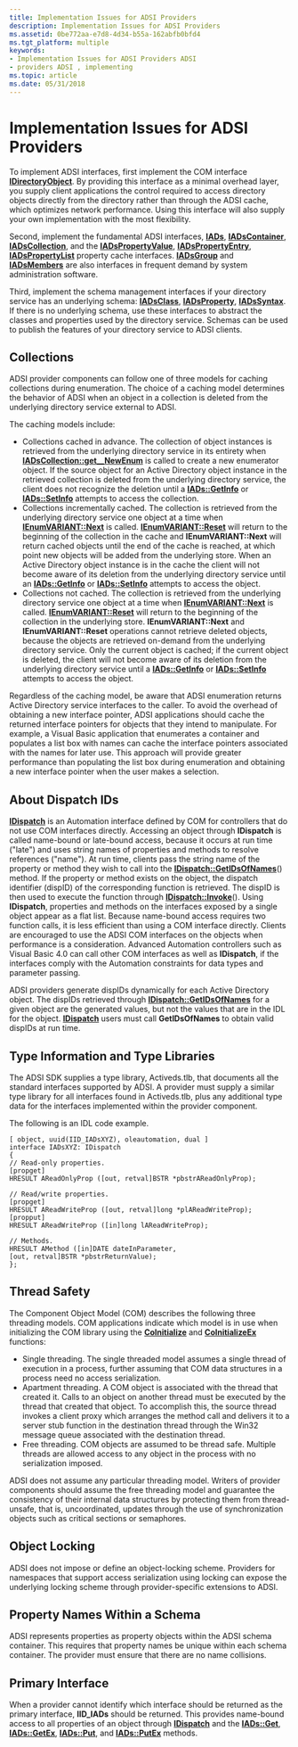 ```yaml
---
title: Implementation Issues for ADSI Providers
description: Implementation Issues for ADSI Providers
ms.assetid: 0be772aa-e7d8-4d34-b55a-162abfb0bfd4
ms.tgt_platform: multiple
keywords:
- Implementation Issues for ADSI Providers ADSI
- providers ADSI , implementing
ms.topic: article
ms.date: 05/31/2018
---
```


# Implementation Issues for ADSI Providers

To implement ADSI interfaces, first implement the COM interface [**IDirectoryObject**](/windows/desktop/api/Iads/nn-iads-idirectoryobject). By providing this interface as a minimal overhead layer, you supply client applications the control required to access directory objects directly from the directory rather than through the ADSI cache, which optimizes network performance. Using this interface will also supply your own implementation with the most flexibility.

Second, implement the fundamental ADSI interfaces, [**IADs**](/windows/desktop/api/Iads/nn-iads-iads), [**IADsContainer**](/windows/desktop/api/Iads/nn-iads-iadscontainer), [**IADsCollection**](/windows/desktop/api/Iads/nn-iads-iadscollection), and the [**IADsPropertyValue**](/windows/desktop/api/Iads/nn-iads-iadspropertyvalue), [**IADsPropertyEntry**](/windows/desktop/api/Iads/nn-iads-iadspropertyentry), [**IADsPropertyList**](/windows/desktop/api/Iads/nn-iads-iadspropertylist) property cache interfaces. [**IADsGroup**](/windows/desktop/api/Iads/nn-iads-iadsgroup) and [**IADsMembers**](/windows/desktop/api/Iads/nn-iads-iadsmembers) are also interfaces in frequent demand by system administration software.

Third, implement the schema management interfaces if your directory service has an underlying schema: [**IADsClass**](/windows/desktop/api/Iads/nn-iads-iadsclass), [**IADsProperty**](/windows/desktop/api/Iads/nn-iads-iadsproperty), [**IADsSyntax**](/windows/desktop/api/Iads/nn-iads-iadssyntax). If there is no underlying schema, use these interfaces to abstract the classes and properties used by the directory service. Schemas can be used to publish the features of your directory service to ADSI clients.

## Collections

ADSI provider components can follow one of three models for caching collections during enumeration. The choice of a caching model determines the behavior of ADSI when an object in a collection is deleted from the underlying directory service external to ADSI.

The caching models include:

-   Collections cached in advance. The collection of object instances is retrieved from the underlying directory service in its entirety when [**IADsCollection::get\_\_NewEnum**](/windows/desktop/api/Iads/nf-iads-iadscollection-get__newenum) is called to create a new enumerator object. If the source object for an Active Directory object instance in the retrieved collection is deleted from the underlying directory service, the client does not recognize the deletion until a [**IADs::GetInfo**](/windows/desktop/api/Iads/nf-iads-iads-getinfo) or [**IADs::SetInfo**](/windows/desktop/api/Iads/nf-iads-iads-setinfo) attempts to access the collection.
-   Collections incrementally cached. The collection is retrieved from the underlying directory service one object at a time when [**IEnumVARIANT::Next**](https://msdn.microsoft.com/library/ms221369(v=VS.71).aspx) is called. [**IEnumVARIANT::Reset**](https://msdn.microsoft.com/library/ms220975(v=VS.71).aspx) will return to the beginning of the collection in the cache and **IEnumVARIANT::Next** will return cached objects until the end of the cache is reached, at which point new objects will be added from the underlying store. When an Active Directory object instance is in the cache the client will not become aware of its deletion from the underlying directory service until an [**IADs::GetInfo**](/windows/desktop/api/Iads/nf-iads-iads-getinfo) or [**IADs::SetInfo**](/windows/desktop/api/Iads/nf-iads-iads-setinfo) attempts to access the object.
-   Collections not cached. The collection is retrieved from the underlying directory service one object at a time when [**IEnumVARIANT::Next**](https://msdn.microsoft.com/library/ms221369(v=VS.71).aspx) is called. [**IEnumVARIANT::Reset**](https://msdn.microsoft.com/library/ms220975(v=VS.71).aspx) will return to the beginning of the collection in the underlying store. **IEnumVARIANT::Next** and **IEnumVARIANT::Reset** operations cannot retrieve deleted objects, because the objects are retrieved on-demand from the underlying directory service. Only the current object is cached; if the current object is deleted, the client will not become aware of its deletion from the underlying directory service until a [**IADs::GetInfo**](/windows/desktop/api/Iads/nf-iads-iads-getinfo) or [**IADs::SetInfo**](/windows/desktop/api/Iads/nf-iads-iads-setinfo) attempts to access the object.

Regardless of the caching model, be aware that ADSI enumeration returns Active Directory service interfaces to the caller. To avoid the overhead of obtaining a new interface pointer, ADSI applications should cache the returned interface pointers for objects that they intend to manipulate. For example, a Visual Basic application that enumerates a container and populates a list box with names can cache the interface pointers associated with the names for later use. This approach will provide greater performance than populating the list box during enumeration and obtaining a new interface pointer when the user makes a selection.

## About Dispatch IDs

[**IDispatch**](https://msdn.microsoft.com/library/ms221037(v=VS.71).aspx) is an Automation interface defined by COM for controllers that do not use COM interfaces directly. Accessing an object through **IDispatch** is called name-bound or late-bound access, because it occurs at run time ("late") and uses string names of properties and methods to resolve references ("name"). At run time, clients pass the string name of the property or method they wish to call into the [**IDispatch::GetIDsOfNames**](https://msdn.microsoft.com/library/ms221306(v=VS.71).aspx)() method. If the property or method exists on the object, the dispatch identifier (dispID) of the corresponding function is retrieved. The dispID is then used to execute the function through [**IDispatch::Invoke**](https://msdn.microsoft.com/library/ms221479(v=VS.71).aspx)(). Using **IDispatch**, properties and methods on the interfaces exposed by a single object appear as a flat list. Because name-bound access requires two function calls, it is less efficient than using a COM interface directly. Clients are encouraged to use the ADSI COM interfaces on the objects when performance is a consideration. Advanced Automation controllers such as Visual Basic 4.0 can call other COM interfaces as well as **IDispatch**, if the interfaces comply with the Automation constraints for data types and parameter passing.

ADSI providers generate dispIDs dynamically for each Active Directory object. The dispIDs retrieved through [**IDispatch::GetIDsOfNames**](https://msdn.microsoft.com/library/ms221306(v=VS.71).aspx) for a given object are the generated values, but not the values that are in the IDL for the object. [**IDispatch**](https://msdn.microsoft.com/library/ms221037(v=VS.71).aspx) users must call **GetIDsOfNames** to obtain valid dispIDs at run time.

## Type Information and Type Libraries

The ADSI SDK supplies a type library, Activeds.tlb, that documents all the standard interfaces supported by ADSI. A provider must supply a similar type library for all interfaces found in Activeds.tlb, plus any additional type data for the interfaces implemented within the provider component.

The following is an IDL code example.

``` syntax
[ object, uuid(IID_IADsXYZ), oleautomation, dual ]
interface IADsXYZ: IDispatch
{
// Read-only properties.
[propget]
HRESULT AReadOnlyProp ([out, retval]BSTR *pbstrAReadOnlyProp);
 
// Read/write properties.
[propget]
HRESULT AReadWriteProp ([out, retval]long *plAReadWriteProp);
[propput]
HRESULT AReadWriteProp ([in]long lAReadWriteProp);
 
// Methods.
HRESULT AMethod ([in]DATE dateInParameter,
[out, retval]BSTR *pbstrReturnValue);
};
```

## Thread Safety

The Component Object Model (COM) describes the following three threading models. COM applications indicate which model is in use when initializing the COM library using the [**CoInitialize**](https://msdn.microsoft.com/library/ms678543(v=VS.85).aspx) and [**CoInitializeEx**](https://msdn.microsoft.com/library/ms695279(v=VS.85).aspx) functions:

-   Single threading. The single threaded model assumes a single thread of execution in a process, further assuming that COM data structures in a process need no access serialization.
-   Apartment threading. A COM object is associated with the thread that created it. Calls to an object on another thread must be executed by the thread that created that object. To accomplish this, the source thread invokes a client proxy which arranges the method call and delivers it to a server stub function in the destination thread through the Win32 message queue associated with the destination thread.
-   Free threading. COM objects are assumed to be thread safe. Multiple threads are allowed access to any object in the process with no serialization imposed.

ADSI does not assume any particular threading model. Writers of provider components should assume the free threading model and guarantee the consistency of their internal data structures by protecting them from thread-unsafe, that is, uncoordinated, updates through the use of synchronization objects such as critical sections or semaphores.

## Object Locking

ADSI does not impose or define an object-locking scheme. Providers for namespaces that support access serialization using locking can expose the underlying locking scheme through provider-specific extensions to ADSI.

## Property Names Within a Schema

ADSI represents properties as property objects within the ADSI schema container. This requires that property names be unique within each schema container. The provider must ensure that there are no name collisions.

## Primary Interface

When a provider cannot identify which interface should be returned as the primary interface, **IID\_IADs** should be returned. This provides name-bound access to all properties of an object through [**IDispatch**](https://msdn.microsoft.com/library/ms221037(v=VS.71).aspx) and the [**IADs::Get**](/windows/desktop/api/Iads/nf-iads-iads-get), [**IADs::GetEx**](/windows/desktop/api/Iads/nf-iads-iads-getex), [**IADs::Put**](/windows/desktop/api/Iads/nf-iads-iads-put), and [**IADs::PutEx**](/windows/desktop/api/Iads/nf-iads-iads-putex) methods.

 

 




